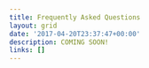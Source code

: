```yaml
---
title: Frequently Asked Questions
layout: grid
date: '2017-04-20T23:37:47+00:00'
description: COMING SOON!
links: []
---
```

